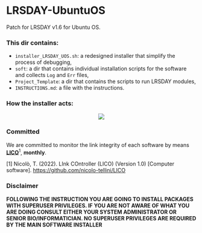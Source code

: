 # LRSDAY-UbuntuOS
Patch for LRSDAY v1.6 for Ubuntu OS.

### This dir contains:
 - ```installer_LRSDAY_UOS.sh```: a redesigned installer that simplify the process of debugging,</br>
 - ```soft```: a dir that contains individual installation scripts for the software and collects ```Log``` and ```Err``` files, </br>
 - ```Project_Template```: a dir that contains the scripts to run LRSDAY modules,</br>
 - ```INSTRUCTIONS.md```: a file with the instructions.</br>

### How the installer acts: 
<p align="center">
  <img src="https://github.com/nicolo-tellini/LRSDAY-UbuntuOS/blob/main/installer_patch_LRSDAY.jpg" />
</p>

### Committed
We are committed to monitor the link integrity of each software by means [**LICO**](https://github.com/nicolo-tellini/LICO)<sup>1</sup>, **monthly**.

[1] Nicolò, T. (2022). LInk COntroller (LICO) (Version 1.0) [Computer software]. https://github.com/nicolo-tellini/LICO

### Disclaimer
**FOLLOWING THE INSTRUCTION YOU ARE GOING TO INSTALL PACKAGES WITH SUPERUSER PRIVILEGES. IF YOU ARE NOT AWARE OF WHAT YOU ARE DOING CONSULT EITHER YOUR SYSTEM ADMINISTRATOR OR SENIOR BIO/INFORMATICIAN. NO SUPERUSER PRIVILEGES ARE REQUIRED BY THE MAIN SOFTWARE INSTALLER**
